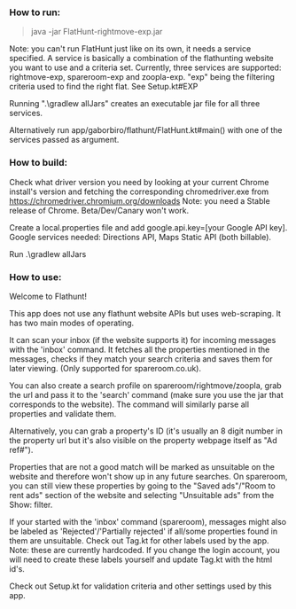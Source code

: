 ### How to run:

> java -jar FlatHunt-rightmove-exp.jar

Note: you can't run FlatHunt just like on its own, it needs a service specified. A service is basically a combination of the flathunting website you want to use and a criteria set.
Currently, three services are supported: rightmove-exp, spareroom-exp and zoopla-exp. "exp" being the filtering criteria used to find the right flat. See Setup.kt#EXP

Running ".\gradlew allJars" creates an executable jar file for all three services.

Alternatively run app/gaborbiro/flathunt/FlatHunt.kt#main() with one of the services passed as argument.

### How to build:

Check what driver version you need by looking at your current Chrome install's version and fetching the corresponding chromedriver.exe from https://chromedriver.chromium.org/downloads
Note: you need a Stable release of Chrome. Beta/Dev/Canary won't work.

Create a local.properties file and add google.api.key=[your Google API key]. 
Google services needed: Directions API, Maps Static API (both billable).

Run .\gradlew allJars

### How to use:

Welcome to Flathunt!

This app does not use any flathunt website APIs but uses web-scraping.
It has two main modes of operating. 

It can scan your inbox (if the website supports it) for incoming messages with the 'inbox' command. 
It fetches all the properties mentioned in the messages, checks if they match your search criteria and saves them for later viewing. (Only supported for spareroom.co.uk).

You can also create a search profile on spareroom/rightmove/zoopla, grab the url and pass it to the 'search' command (make sure you use the jar that corresponds to the website). The command will similarly parse all properties and validate them.

Alternatively, you can grab a property's ID (it's usually an 8 digit number in the property url but it's also visible on the property webpage itself as "Ad ref#").

Properties that are not a good match will be marked as unsuitable on the website and therefore won't show up in any future searches. 
On spareroom, you can still view these properties by going to the "Saved ads"/"Room to rent ads" section of the website and selecting "Unsuitable ads" from the Show: filter.

If your started with the 'inbox' command (spareroom), messages might also be labeled as 'Rejected'/'Partially rejected' 
if all/some properties found in them are unsuitable. Check out Tag.kt for other labels used by the app. 
Note: these are currently hardcoded. If you change the login account, you will need to create these labels yourself and update
Tag.kt with the html id's.

Check out Setup.kt for validation criteria and other settings used by this app.